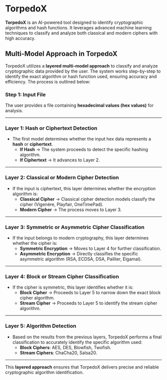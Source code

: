 # TorpedoX

**TorpedoX** is an AI-powered tool designed to identify cryptographic algorithms and hash functions. It leverages advanced machine learning techniques to classify and analyze both classical and modern ciphers with high accuracy.

## Multi-Model Approach in TorpedoX  

TorpedoX utilizes a **layered multi-model approach** to classify and analyze cryptographic data provided by the user. The system works step-by-step to identify the exact algorithm or hash function used, ensuring accuracy and efficiency. The process is outlined below:  

### Step 1: Input File  
The user provides a file containing **hexadecimal values (hex values)** for analysis.

---

### Layer 1: Hash or Ciphertext Detection  
- The first model determines whether the input hex data represents a **hash** or **ciphertext**.  
  - **If Hash** → The system proceeds to detect the specific hashing algorithm.  
  - **If Ciphertext** → It advances to Layer 2.  

---

### Layer 2: Classical or Modern Cipher Detection  
- If the input is ciphertext, this layer determines whether the encryption algorithm is:  
  - **Classical Cipher** → Classical cipher detection models classify the cipher (Vigenère, Playfair, OneTimePad).  
  - **Modern Cipher** → The process moves to Layer 3.  

---

### Layer 3: Symmetric or Asymmetric Cipher Classification  
- If the input belongs to modern cryptography, this layer determines whether the cipher is:  
  - **Symmetric Encryption** → Moves to Layer 4 for further classification.  
  - **Asymmetric Encryption** → Directly classifies the specific asymmetric algorithm (RSA, ECDSA, DSA, Paillier, Elgamal).  

---

### Layer 4: Block or Stream Cipher Classification  
- If the cipher is symmetric, this layer identifies whether it is:  
  - **Block Cipher** → Proceeds to Layer 5 to narrow down the exact block cipher algorithm.
  - **Stream Cipher** → Proceeds to Layer 5 to identify the stream cipher algorithm.  

---

### Layer 5: Algorithm Detection  
- Based on the results from the previous layers, TorpedoX performs a final classification to accurately identify the specific algorithm used:  
  - **Block Ciphers**: AES, DES, Blowfish, Twofish.
  - **Stream Ciphers**: ChaCha20, Salsa20.

---

This **layered approach** ensures that TorpedoX delivers precise and reliable cryptographic algorithm identification.
```
